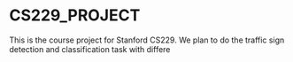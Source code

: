# CS229_PROJECT
This is the course project for Stanford CS229. We plan to do the traffic sign detection and classification task with differe

